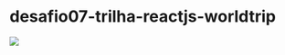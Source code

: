 # desafio07-trilha-reactjs-worldtrip

<img src="https://github.com/MaykerHM/desafio07-trilha-reactjs-worldtrip/blob/main/desafio07.gif" />
